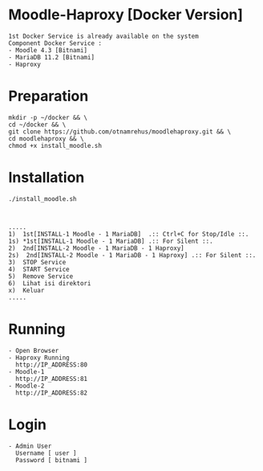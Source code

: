 # Moodle-Haproxy [Docker Version] 
    1st Docker Service is already available on the system
    Component Docker Service :
    - Moodle 4.3 [Bitnami]
    - MariaDB 11.2 [Bitnami]
    - Haproxy
    
# Preparation
    mkdir -p ~/docker && \
    cd ~/docker && \
    git clone https://github.com/otnamrehus/moodlehaproxy.git && \
    cd moodlehaproxy && \
    chmod +x install_moodle.sh
    
# Installation
    ./install_moodle.sh



    .....
    1)  1st[INSTALL-1 Moodle - 1 MariaDB]  .:: Ctrl+C for Stop/Idle ::.
    1s) *1st[INSTALL-1 Moodle - 1 MariaDB] .:: For Silent ::.
    2)  2nd[INSTALL-2 Moodle - 1 MariaDB - 1 Haproxy]
    2s)  2nd[INSTALL-2 Moodle - 1 MariaDB - 1 Haproxy] .:: For Silent ::.
    3)  STOP Service
    4)  START Service
    5)  Remove Service
    6)  Lihat isi direktori
    x)  Keluar
    .....
    
# Running
    - Open Browser     
    - Haproxy Running 
      http://IP_ADDRESS:80   
    - Moodle-1  
      http://IP_ADDRESS:81  
    - Moodle-2  
      http://IP_ADDRESS:82 
# Login
    - Admin User
      Username [ user ]
      Password [ bitnami ]        

